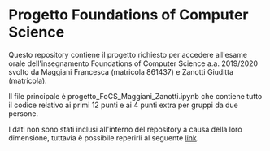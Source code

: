 # Progetto Foundations of Computer Science
Questo repository contiene il progetto richiesto per accedere all'esame orale dell'insegnamento Foundations of Computer Science a.a. 
2019/2020 svolto da Maggiani Francesca (matricola 861437) e Zanotti Giuditta (matricola).

Il file principale è progetto_FoCS_Maggiani_Zanotti.ipynb che contiene tutto il codice relativo ai primi 12 punti e ai 4 punti extra per 
gruppi da due persone.

I dati non sono stati inclusi all'interno del repository a causa della loro dimensione, tuttavia è possibile reperirli al seguente [link](https://drive.google.com/file/d/1-tJtnIbo1Rt-F1XfoWGVkmBXiI-ciuRx/view).
